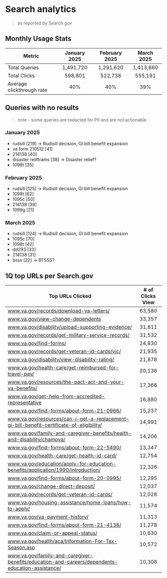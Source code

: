 # Search analytics
> as reported by Search.gov

## Monthly Usage Stats

| Metric | January 2025 | February 2025 | March 2025 |
|---| :---: |:---: |:---: |
| Total Queries |  1,491,720 | 1,291,620 | 1,413,860 |
| Total Clicks |  598,801 | 522,738 | 555,191 |
| Average clickthrough rate | 40% | 40% | 39% |

## Queries with no results
> note - some queries are redacted for PII and are not actionable

### January 2025
- rudsill [219] -> Rudisill decision, GI bill benefit expansion
- va form 210512 [41]
- 214138 [40]
- disaster reliftrams [38] -> Disaster relief?
- 1098t [35]
  
### February 2025  
- rudsill [125] -> Rudisill decision, GI bill benefit expansion
- 1098t [62]
- 1095c [50]
- 214138 [39]
- 1099g [21]

### March 2025
- rudsill [124] -> Rudisill decision, GI bill benefit expansion
- 1095c [70]
- 1098t [42]
- dd293 [33]
- 214138 [31]
- bsss [22] -> BTSSS?

## 1Q top URLs per Search.gov

| Top URLs Clicked |	# of Clicks	View |
| --- | :---: |
| www.va.gov/records/download-va-letters/	| 63,580	|
| www.va.gov/view-change-dependents	|33,357	|
| www.va.gov/disability/upload-supporting-evidence/	|31,811	|
| www.va.gov/records/get-military-service-records/	|31,532	|
| www.va.gov/find-forms/	|24,830	|
| www.va.gov/records/get-veteran-id-cards/vic/|	21,935	|
| www.va.gov/disability/view-disability-rating/	|21,878|	
| www.va.gov/health-care/get-reimbursed-for-travel-pay/	|20,136	|
| www.va.gov/resources/the-pact-act-and-your-va-benefits/	|17,366	|
| www.va.gov/get-help-from-accredited-representative	|16,880	|
| www.va.gov/find-forms/about-form-21-0966/	|15,237	|
| www.va.gov/resources/can-i-get-a-replacement-gi-bill-benefit-certificate-of-eligibility/	|14,991	|
| www.va.gov/family-and-caregiver-benefits/health-and-disability/champva/	|14,206	|
| www.va.gov/find-forms/about-form-22-5490/	|13,347	|
| www.va.gov/health-care/get-health-id-card/	|12,754	|
| www.va.gov/education/apply-for-education-benefits/application/1990/introduction/	|12,326	|
| www.va.gov/find-forms/about-form-20-0995/	|12,295	|
| www.va.gov/change-direct-deposit/	|12,037	|
| www.va.gov/records/get-veteran-id-cards/	|12,028	|
| www.va.gov/housing-assistance/home-loans/how-to-apply/	|11,574	|
| www.va.gov/va-payment-history/	|11,313	|
| www.va.gov/find-forms/about-form-21-4138/	|11,278	|
| www.va.gov/claim-or-appeal-status/	|10,630|
| www.va.gov/health/aca/Information-For-Tax-Season.asp	|10,572	|
| www.va.gov/family-and-caregiver-benefits/education-and-careers/dependents-education-assistance/ |10,308|


